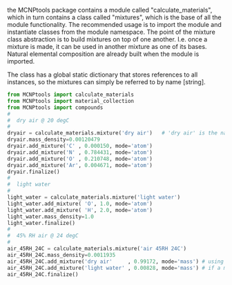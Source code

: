the MCNPtools package contains a module called "calculate_materials", which in turn contains a class called "mixtures", which is the base of all the module functionality.  The recommended usage is to import the module and instantiate classes from the module namespace.  The point of the mixture class abstraction is to build mixtures on top of one another.  I.e. once a mixture is made, it can be used in another mixture as one of its bases.  Natural elemental composition are already built when the module is imported.

The class has a global static dictionary that stores references to all instances, so the mixtures can simply be referred to by name [string].

```python
from MCNPtools import calculate_materials
from MCNPtools import material_collection
from MCNPtools import compounds
#
#  dry air @ 20 degC
#
dryair = calculate_materials.mixture('dry air')   # 'dry air' is the name string that can be used when adding this mixture to another mixture
dryair.mass_density=0.00120479
dryair.add_mixture('C' , 0.000150, mode='atom')
dryair.add_mixture('N' , 0.784431, mode='atom')
dryair.add_mixture('O' , 0.210748, mode='atom')
dryair.add_mixture('Ar', 0.004671, mode='atom')
dryair.finalize()
#
#  light water
#
light_water = calculate_materials.mixture('light water')
light_water.add_mixture( 'O', 1.0, mode='atom')
light_water.add_mixture( 'H', 2.0, mode='atom')
light_water.mass_density=1.0
light_water.finalize()
#
#  45% RH air @ 24 degC
#
air_45RH_24C = calculate_materials.mixture('air 45RH 24C')
air_45RH_24C.mass_density=0.0011935
air_45RH_24C.add_mixture('dry air'     , 0.99172, mode='mass') # using the prescribed name strings to add to the new mixture
air_45RH_24C.add_mixture('light water' , 0.00828, mode='mass') # if a mixture has been made, its name string can be used here
air_45RH_24C.finalize()
```
